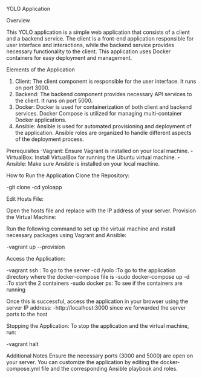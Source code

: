 YOLO Application

Overview

This YOLO application is a simple web application that consists of a client and a backend service. The client is a front-end application responsible for user interface and interactions, while the backend service provides necessary functionality to the client. This application uses Docker containers for easy deployment and management.

Elements of the Application
1. Client:
The client component is responsible for the user interface.
It runs on port 3000.
2. Backend:
The backend component provides necessary API services to the client.
It runs on port 5000.
3. Docker:
Docker is used for containerization of both client and backend services.
Docker Compose is utilized for managing multi-container Docker applications.
4. Ansible:
Ansible is used for automated provisioning and deployment of the application.
Ansible roles are organized to handle different aspects of the deployment process.

Prerequisites
-Vagrant: Ensure Vagrant is installed on your local machine.
-VirtualBox: Install VirtualBox for running the Ubuntu virtual machine.
-Ansible: Make sure Ansible is installed on your local machine.

How to Run the Application
Clone the Repository:

-git clone <repository-url>
-cd yoloapp

Edit Hosts File:

Open the hosts file and replace <server-ip> with the IP address of your server.
Provision the Virtual Machine:

Run the following command to set up the virtual machine and install necessary packages using Vagrant and Ansible:

-vagrant up --provision

Access the Application:

-vagrant ssh : To go to the server
-cd /yolo :To go to the application directory where the docker-compose file is
-sudo docker-compose up -d :To start the 2 containers
-sudo docker ps: To see if the containers are running

Once this is successful, access the application in your browser using the server IP address:
-http://localhost:3000 since we forwarded the server ports to the host


Stopping the Application:
To stop the application and the virtual machine, run:

-vagrant halt

Additional Notes
Ensure the necessary ports (3000 and 5000) are open on your server.
You can customize the application by editing the docker-compose.yml file and the corresponding Ansible playbook and roles.
